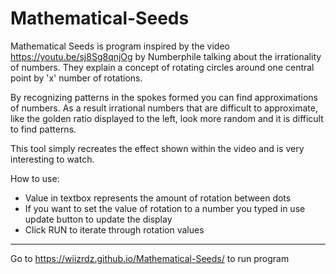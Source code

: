 # Mathematical-Seeds

Mathematical Seeds is program inspired by the video https://youtu.be/sj8Sg8qnjOg by Numberphile talking about the irrationality of numbers. They explain a concept of rotating circles around one central point by 'x' number of rotations. 

By recognizing patterns in the spokes formed you can find approximations of numbers. As a result irrational numbers that are difficult to approximate, like the golden ratio displayed to the left, look more random and it is difficult to find patterns. 

This tool simply recreates the effect shown within the video and is very interesting to watch.

How to use:
  - Value in textbox represents the amount of rotation between dots
  - If you want to set the value of rotation to a number you typed in use update button to update the display
  - Click RUN to iterate through rotation values
  
  
---

Go to https://wiizrdz.github.io/Mathematical-Seeds/ to run program
